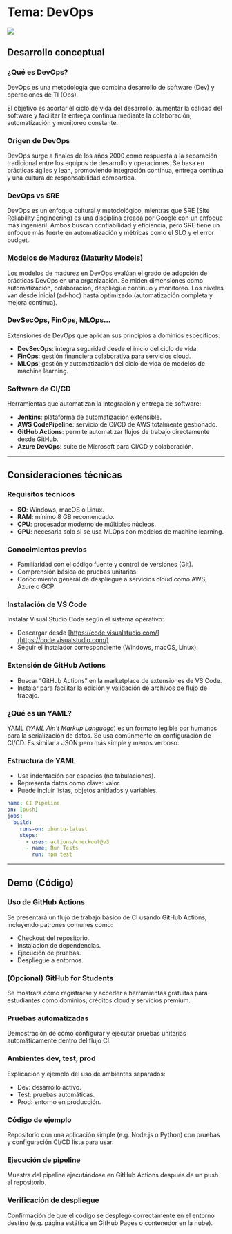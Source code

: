 # Tema: DevOps

![](https://devopedia.org/images/article/54/7602.1513404277.png)

## **Desarrollo conceptual**

### ¿Qué es DevOps?

DevOps es una metodología que combina desarrollo de software (Dev) y operaciones de TI (Ops). 

El objetivo es acortar el ciclo de vida del desarrollo, aumentar la calidad del software y facilitar la entrega continua mediante la colaboración, automatización y monitoreo constante.

### Origen de DevOps

DevOps surge a finales de los años 2000 como respuesta a la separación tradicional entre los equipos de desarrollo y operaciones. Se basa en prácticas ágiles y lean, promoviendo integración continua, entrega continua y una cultura de responsabilidad compartida.

### DevOps vs SRE

DevOps es un enfoque cultural y metodológico, mientras que SRE (Site Reliability Engineering) es una disciplina creada por Google con un enfoque más ingenieril. Ambos buscan confiabilidad y eficiencia, pero SRE tiene un enfoque más fuerte en automatización y métricas como el SLO y el error budget.

### Modelos de Madurez (Maturity Models)

Los modelos de madurez en DevOps evalúan el grado de adopción de prácticas DevOps en una organización. Se miden dimensiones como automatización, colaboración, despliegue continuo y monitoreo. Los niveles van desde inicial (ad-hoc) hasta optimizado (automatización completa y mejora continua).

### DevSecOps, FinOps, MLOps…

Extensiones de DevOps que aplican sus principios a dominios específicos:

* **DevSecOps**: integra seguridad desde el inicio del ciclo de vida.
* **FinOps**: gestión financiera colaborativa para servicios cloud.
* **MLOps**: gestión y automatización del ciclo de vida de modelos de machine learning.

### Software de CI/CD

Herramientas que automatizan la integración y entrega de software:

* **Jenkins**: plataforma de automatización extensible.
* **AWS CodePipeline**: servicio de CI/CD de AWS totalmente gestionado.
* **GitHub Actions**: permite automatizar flujos de trabajo directamente desde GitHub.
* **Azure DevOps**: suite de Microsoft para CI/CD y colaboración.

---

## **Consideraciones técnicas**

### Requisitos técnicos

* **SO**: Windows, macOS o Linux.
* **RAM**: mínimo 8 GB recomendado.
* **CPU**: procesador moderno de múltiples núcleos.
* **GPU**: necesaria solo si se usa MLOps con modelos de machine learning.

### Conocimientos previos

* Familiaridad con el código fuente y control de versiones (Git).
* Comprensión básica de pruebas unitarias.
* Conocimiento general de despliegue a servicios cloud como AWS, Azure o GCP.

### Instalación de VS Code

Instalar Visual Studio Code según el sistema operativo:

* Descargar desde [https://code.visualstudio.com/](https://code.visualstudio.com/)
* Seguir el instalador correspondiente (Windows, macOS, Linux).

### Extensión de GitHub Actions

* Buscar “GitHub Actions” en la marketplace de extensiones de VS Code.
* Instalar para facilitar la edición y validación de archivos de flujo de trabajo.

### ¿Qué es un YAML?

YAML (_YAML Ain't Markup Language_) es un formato legible por humanos para la serialización de datos. Se usa comúnmente en configuración de CI/CD. Es similar a JSON pero más simple y menos verboso.

### Estructura de YAML

* Usa indentación por espacios (no tabulaciones).
* Representa datos como clave: valor.
* Puede incluir listas, objetos anidados y variables.

```yaml
name: CI Pipeline
on: [push]
jobs:
  build:
    runs-on: ubuntu-latest
    steps:
      - uses: actions/checkout@v3
      - name: Run Tests
        run: npm test
```

---

## **Demo (Código)**

### Uso de GitHub Actions

Se presentará un flujo de trabajo básico de CI usando GitHub Actions, incluyendo patrones comunes como:

* Checkout del repositorio.
* Instalación de dependencias.
* Ejecución de pruebas.
* Despliegue a entornos.

### (Opcional) GitHub for Students

Se mostrará cómo registrarse y acceder a herramientas gratuitas para estudiantes como dominios, créditos cloud y servicios premium.

### Pruebas automatizadas

Demostración de cómo configurar y ejecutar pruebas unitarias automáticamente dentro del flujo CI.

### Ambientes dev, test, prod

Explicación y ejemplo del uso de ambientes separados:

* Dev: desarrollo activo.
* Test: pruebas automáticas.
* Prod: entorno en producción.

### Código de ejemplo

Repositorio con una aplicación simple (e.g. Node.js o Python) con pruebas y configuración CI/CD lista para usar.

### Ejecución de pipeline

Muestra del pipeline ejecutándose en GitHub Actions después de un push al repositorio.

### Verificación de despliegue

Confirmación de que el código se desplegó correctamente en el entorno destino (e.g. página estática en GitHub Pages o contenedor en la nube).


